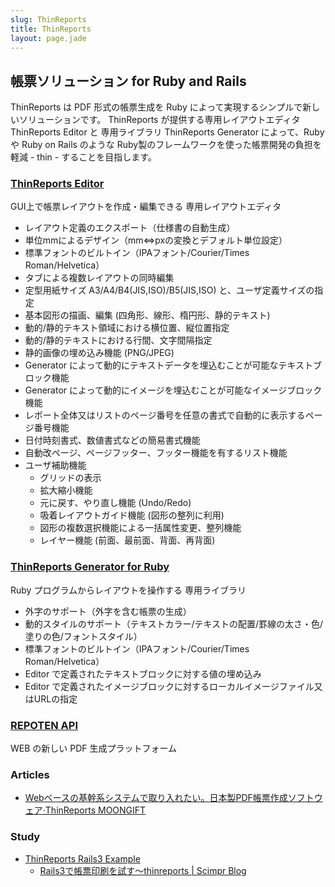 ```yaml
---
slug: ThinReports
title: ThinReports
layout: page.jade
---
```


## 帳票ソリューション for Ruby and Rails

ThinReports は PDF 形式の帳票生成を Ruby によって実現するシンプルで新しいソリューションです。 ThinReports が提供する専用レイアウトエディタ ThinReports Editor と 専用ライブラリ ThinReports Generator によって、Ruby や Ruby on Rails のような Ruby製のフレームワークを使った帳票開発の負担を軽減 - thin - することを目指します。

### [ThinReports Editor](http://www.thinreports.org/features/editor/)

GUI上で帳票レイアウトを作成・編集できる 専用レイアウトエディタ

- レイアウト定義のエクスポート（仕様書の自動生成）
- 単位mmによるデザイン（mm⇔pxの変換とデフォルト単位設定）
- 標準フォントのビルトイン（IPAフォント/Courier/Times Roman/Helvetica）
- タブによる複数レイアウトの同時編集
- 定型用紙サイズ A3/A4/B4(JIS,ISO)/B5(JIS,ISO) と、ユーザ定義サイズの指定
- 基本図形の描画、編集 (四角形、線形、楕円形、静的テキスト)
- 動的/静的テキスト領域における横位置、縦位置指定
- 動的/静的テキストにおける行間、文字間隔指定
- 静的画像の埋め込み機能 (PNG/JPEG)
- Generator によって動的にテキストデータを埋込むことが可能なテキストブロック機能
- Generator によって動的にイメージを埋込むことが可能なイメージブロック機能
- レポート全体又はリストのページ番号を任意の書式で自動的に表示するページ番号機能
- 日付時刻書式、数値書式などの簡易書式機能
- 自動改ページ、ページフッター、フッター機能を有するリスト機能
- ユーザ補助機能
    - グリッドの表示
    - 拡大縮小機能
    - 元に戻す、やり直し機能 (Undo/Redo)
    - 吸着レイアウトガイド機能 (図形の整列に利用)
    - 図形の複数選択機能による一括属性変更、整列機能
    - レイヤー機能 (前面、最前面、背面、再背面)

### [ThinReports Generator for Ruby](http://www.thinreports.org/features/generator/)

Ruby プログラムからレイアウトを操作する 専用ライブラリ

- 外字のサポート（外字を含む帳票の生成）
- 動的スタイルのサポート（テキストカラー/テキストの配置/罫線の太さ・色/塗りの色/フォントスタイル）
- 標準フォントのビルトイン（IPAフォント/Courier/Times Roman/Helvetica）
- Editor で定義されたテキストブロックに対する値の埋め込み
- Editor で定義されたイメージブロックに対するローカルイメージファイル又はURLの指定

### [REPOTEN API](http://repoten-api.net/)

WEB の新しい PDF 生成プラットフォーム

### Articles

- [Webベースの基幹系システムで取り入れたい。日本製PDF帳票作成ソフトウェア·ThinReports MOONGIFT](http://www.moongift.jp/2011/11/20111122-2/)

### Study

- [ThinReports Rails3 Example](https://github.com/thinreports/thinreports-rails3-example)
    - [Rails3で帳票印刷を試す～thinreports | Scimpr Blog](http://blog.scimpr.com/2012/10/22/rails3%E3%81%A7%E5%B8%B3%E7%A5%A8%E5%8D%B0%E5%88%B7%E3%82%92%E8%A9%A6%E3%81%99%EF%BD%9Ethinreports/)
